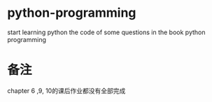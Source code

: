 # python-programming
start learning python
the code of some questions in the book python programming
# 备注
chapter 6 ,9, 10的课后作业都没有全部完成
